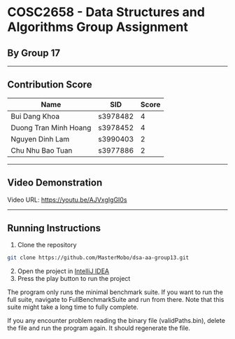 # COSC2658 - Data Structures and Algorithms Group Assignment
## By Group 17

---

## Contribution Score

| Name                  | SID      | Score |
|-----------------------|----------|-------|
| Bui Dang Khoa         | s3978482 | 4     |
| Duong Tran Minh Hoang | s3978452 | 4     |
| Nguyen Dinh Lam       | s3990403 | 2     |
| Chu Nhu Bao Tuan      | s3977886 | 2     |

---

## Video Demonstration
Video URL: https://youtu.be/AJVxgIgGI0s 

---
## Running Instructions

1. Clone the repository
```bash
git clone https://github.com/MasterMobo/dsa-aa-group13.git
```
2. Open the project in [IntelliJ IDEA](https://www.jetbrains.com/idea/)
3. Press the play button to run the project

The program only runs the minimal benchmark suite. If you want to run the full suite, navigate to FullBenchmarkSuite and run from there. Note that this suite might take a long time to fully complete.

If you any encounter problem reading the binary file (validPaths.bin), delete the file and run the program again. It should regenerate the file.
